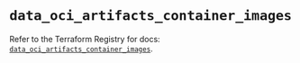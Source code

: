 # `data_oci_artifacts_container_images`

Refer to the Terraform Registry for docs: [`data_oci_artifacts_container_images`](https://registry.terraform.io/providers/oracle/oci/6.18.0/docs/data-sources/artifacts_container_images).
